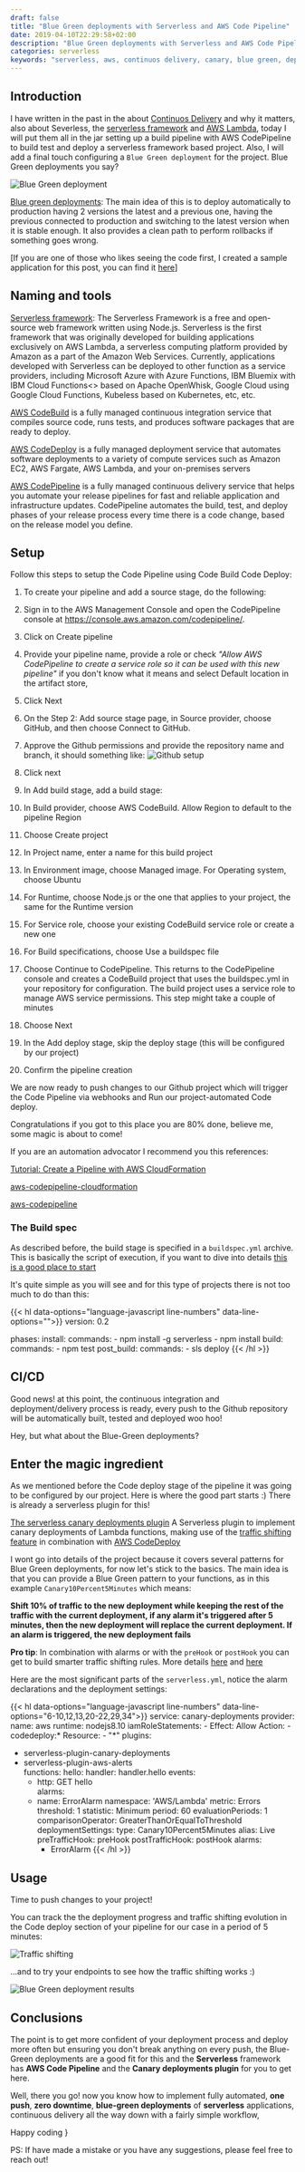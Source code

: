 ```yaml
---
draft: false
title: "Blue Green deployments with Serverless and AWS Code Pipeline"
date: 2019-04-10T22:29:58+02:00
description: "Blue Green deployments with Serverless and AWS Code Pipeline. How to implement a fully automated, one push, zero downtime, blue-green deployments of serverless applications, continuous delivery all the way down with a fairly simple workflow,"
categories: serverless
keywords: "serverless, aws, continuos delivery, canary, blue green, deployment"
---
```


## Introduction

I have written in the past in the about [Continuos Delivery](/continuous-delivery-and-why-it-matters/) and why it matters, also about Severless, the [serverless framework](https://serverless.com/) and [AWS Lambda](https://aws.amazon.com/lambda/), today I will put them all in the jar setting up a build pipeline with AWS CodePipeline to build test and deploy a serverless framework based project. Also, I will add a final touch configuring a `Blue Green deployment` for the project. Blue Green deployments you say?

![Blue Green deployment](https://martinfowler.com/bliki/images/blueGreenDeployment/blue_green_deployments.png)

[Blue green deployments](https://martinfowler.com/bliki/BlueGreenDeployment.html): The main idea of this is to deploy automatically to production having 2 versions the latest and a previous one, having the previous connected to production and switching to the latest version when it is stable enough. It also provides a clean path to perform rollbacks if something goes wrong.

[If you are one of those who likes seeing the code first, I created a sample application for this post, you can find it [here](https://github.com/ccverak/serverless-code-pipeline-cicd-demo)]

## Naming and tools

[Serverless framework](https://serverless.com/): The Serverless Framework is a free and open-source web framework written using Node.js. Serverless is the first framework that was originally developed for building applications exclusively on AWS Lambda, a serverless computing platform provided by Amazon as a part of the Amazon Web Services. Currently, applications developed with Serverless can be deployed to other function as a service providers, including Microsoft Azure with Azure Functions, IBM Bluemix with IBM Cloud Functions<> based on Apache OpenWhisk, Google Cloud using Google Cloud Functions, Kubeless based on Kubernetes, etc, etc.

[AWS CodeBuild](https://aws.amazon.com/codebuild/) is a fully managed continuous integration service that compiles source code, runs tests, and produces software packages that are ready to deploy.

[AWS CodeDeploy](https://aws.amazon.com/codedeploy/) is a fully managed deployment service that automates software deployments to a variety of compute services such as Amazon EC2, AWS Fargate, AWS Lambda, and your on-premises servers

[AWS CodePipeline](https://aws.amazon.com/codepipeline/) is a fully managed continuous delivery service that helps you automate your release pipelines for fast and reliable application and infrastructure updates. CodePipeline automates the build, test, and deploy phases of your release process every time there is a code change, based on the release model you define. 

## Setup

Follow this steps to setup the Code Pipeline using Code Build Code Deploy:

1. To create your pipeline and add a source stage, do the following:

  1. Sign in to the AWS Management Console and open the CodePipeline console at https://console.aws.amazon.com/codepipeline/.
  2. Click on Create pipeline
  3. Provide your pipeline name, provide a role or check *"Allow AWS CodePipeline to create a service role so it can be used with this new pipeline"* if you don't know what it means and select Default location in the artifact store, 
  4. Click Next
  5. On the Step 2: Add source stage page, in Source provider, choose GitHub, and then choose Connect to GitHub.
  6. Approve the Github permissions and provide the repository name and branch, it should something like:
    ![Github setup](images/github-setup-code-pipeline.png)
  7. Click next

2. In Add build stage, add a build stage:

  1. In Build provider, choose AWS CodeBuild. Allow Region to default to the pipeline Region
  2. Choose Create project
  3. In Project name, enter a name for this build project
  4. In Environment image, choose Managed image. For Operating system, choose Ubuntu
  5. For Runtime, choose Node.js or the one that applies to your project, the same for the Runtime version
  6. For Service role, choose your existing CodeBuild service role or create a new one
  9. For Build specifications, choose Use a buildspec file
  10. Choose Continue to CodePipeline. This returns to the CodePipeline console and creates a CodeBuild project that uses the buildspec.yml in your repository for configuration. The build project uses a service role to manage AWS service permissions. This step might take a couple of minutes
  11. Choose Next

3. In the Add deploy stage, skip the deploy stage (this will be configured by our project)
4. Confirm the pipeline creation

We are now ready to push changes to our Github project which will trigger the Code Pipeline via webhooks and Run our project-automated Code deploy.

Congratulations if you got to this place you are 80% done, believe me, some magic is about to come!

If you are an automation advocator I recommend you this references:

[Tutorial: Create a Pipeline with AWS CloudFormation](https://docs.aws.amazon.com/codepipeline/latest/userguide/tutorials-cloudformation.html)

[aws-codepipeline-cloudformation](https://github.com/mozilla-iam/aws-codepipeline-cloudformation)

[aws-codepipeline](https://www.terraform.io/docs/providers/aws/r/codepipeline.html)


### The Build spec

As described before, the build stage is specified in a `buildspec.yml` archive. This is basically the script of execution, if you want to dive into details [this is a good place to start](https://docs.aws.amazon.com/codebuild/latest/userguide/build-spec-ref.html)

It's quite simple as you will see and for this type of projects there is not too much to do than this:

{{< hl data-options="language-javascript line-numbers" data-line-options="">}}
version: 0.2

phases:
  install:
    commands:
      - npm install -g serverless
      - npm install
  build:
    commands:
      - npm test
  post_build:
    commands:
      - sls deploy
{{< /hl >}}

## CI/CD

Good news! at this point, the continuous integration and deployment/delivery process is ready, every push to the Github repository will be automatically built, tested and deployed woo hoo!

Hey, but what about the Blue-Green deployments?

## Enter the magic ingredient

As we mentioned before the Code deploy stage of the pipeline it was going to be configured by our project. Here is where the good part starts :) There is already a serverless plugin for this!

[The serverless canary deployments plugin](https://www.npmjs.com/package/serverless-plugin-canary-deployments) A Serverless plugin to implement canary deployments of Lambda functions, making use of the [traffic shifting feature](https://docs.aws.amazon.com/lambda/latest/dg/lambda-traffic-shifting-using-aliases.html) in combination with [AWS CodeDeploy](https://docs.aws.amazon.com/lambda/latest/dg/automating-updates-to-serverless-apps.html)

I wont go into details of the project because it covers several patterns for Blue Green deployments, for now let's stick to the basics.
The main idea is that you can provide a Blue Green pattern to your functions, as in this example `Canary10Percent5Minutes` which means:

**Shift 10% of traffic to the new deployment while keeping the rest of the traffic with the current deployment, if any alarm it's triggered after 5 minutes, then the new deployment will replace the current deployment. If an alarm is triggered, the new deployment fails**

**Pro tip**: In combination with alarms or with the `preHook` or `postHook` you can get to build smarter traffic shifting rules. More details [here](https://serverless.com/blog/manage-canary-deployments-lambda-functions-serverless-framework/) and [here](https://dev.to/davidgf/canary-deployments-in-serverless-applications-2n3d)

Here are the most significant parts of the `serverless.yml`, notice the alarm declarations and the deployment settings:

{{< hl data-options="language-javascript line-numbers" data-line-options="6-10,12,13,20-22,29,34">}}
service: canary-deployments
provider:
  name: aws
  runtime: nodejs8.10
  iamRoleStatements:
    - Effect: Allow
      Action:
        - codedeploy:*
      Resource:
        - "*"
plugins:
  - serverless-plugin-canary-deployments
  - serverless-plugin-aws-alerts       
functions:
  hello:
    handler: handler.hello
    events:
      - http: GET hello  
    alarms:
      - name: ErrorAlarm
        namespace: 'AWS/Lambda'
        metric: Errors
        threshold: 1
        statistic: Minimum
        period: 60
        evaluationPeriods: 1
        comparisonOperator: GreaterThanOrEqualToThreshold
    deploymentSettings:
      type: Canary10Percent5Minutes
      alias: Live
      preTrafficHook: preHook
      postTrafficHook: postHook
      alarms:
        - ErrorAlarm
{{< /hl >}}

## Usage

Time to push changes to your project!

You can track the the deployment progress and traffic shifting evolution in the Code deploy section of your pipeline for our case in a period of 5 minutes:

![Traffic shifting](images/traffic-shifting.png)

...and to try your endpoints to see how the traffic shifting works :)


![Blue Green deployment results](images/bluegreen.png)

## Conclusions

The point is to get more confident of your deployment process and deploy more often but ensuring you don't break anything on every push, the Blue-Green deployments are a good fit for this and the **Serverless** framework has **AWS Code Pipeline** and the **Canary deployments plugin** for you to get here.

Well, there you go! now you know how to implement fully automated, **one push**, **zero downtime**, **blue-green deployments** of **serverless** applications, continuous delivery all the way down with a fairly simple workflow, 

Happy coding }

PS: If have made a mistake or you have any suggestions, please feel free to reach out!
